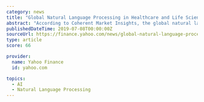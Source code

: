 ```yaml
---
category: news
title: "Global Natural Language Processing in Healthcare and Life Sciences Market to surpass US$ 21,347 Million by 2026"
abstract: "According to Coherent Market Insights, the global natural language processing in healthcare and life sciences market was valued at US$ 1,497.89 million in 2018, and is projected to exhibit a CAGR of 26.8% during the forecast period (2018 – 2026)."
publishedDateTime: 2019-07-08T00:00:00Z
sourceUrl: https://finance.yahoo.com/news/global-natural-language-processing-healthcare-133100696.html
type: article
score: 66

provider:
  name: Yahoo Finance
  id: yahoo.com

topics:
  - AI
  - Natural Language Processing
---
```

